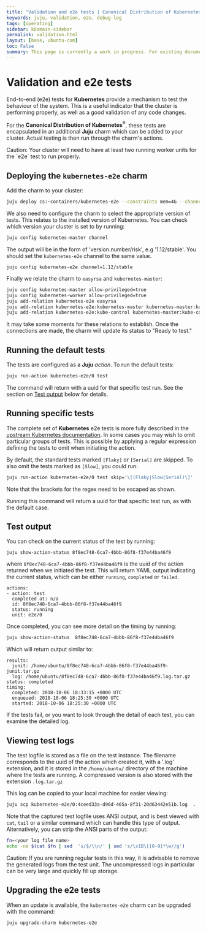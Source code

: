 ```yaml
---
title: "Validation and e2e tests | Canonical Distribution of Kubernetes&reg;"
keywords: juju, validation, e2e, debug-log
tags: [operating]
sidebar: k8smain-sidebar
permalink: validation.html
layout: [base, ubuntu-com]
toc: False
summary: This page is currently a work in progress. For existing documentation, please visit <a href="https://kubernetes.io/docs/getting-started-guides/ubuntu/"> https://kubernetes.io/docs/getting-started-guides/ubuntu/ </a>
---
```


# Validation and e2e tests

End-to-end (e2e) tests for **Kubernetes** provide a mechanism to test the behaviour
of the system. This is a useful indicator that the cluster is performing properly, as well as
a good validation of any code changes.

For  the **Canonical Distribution of Kubernetes<sup>&reg;</sup>**, these tests are
encapsulated in an additional **Juju** charm which can be added to your cluster. Actual
testing is then run through the charm's actions.

<div class="p-notification--caution">
  <p class="p-notification__response">
    <span class="p-notification__status">Caution:</span>
Your cluster will need to have at least two running worker units for the `e2e` test to run
properly.
  </p>
</div>

## Deploying the `kubernetes-e2e` charm

Add the charm to your cluster:

```bash
juju deploy cs:~containers/kubernetes-e2e --constraints mem=4G --channel edge
```

We also need to configure the charm to select the appropriate version of tests. This
relates to the installed version of Kubernetes. You can check which version your cluster is
set to by running:

```bash
juju config kubernetes-master channel
```
The output will be in the form of  'version.number/risk', e.g '1.12/stable'. You should set
the `kubernetes-e2e`  channel to the same value.

```
juju config kubernetes-e2e channel=1.12/stable
```

Finally we  relate the charm to `easyrsa` and `kubernetes-master`:

```bash
juju config kubernetes-master allow-privileged=true
juju config kubernetes-worker allow-privileged=true
juju add-relation kubernetes-e2e easyrsa
juju add-relation kubernetes-e2e:kubernetes-master kubernetes-master:kube-api-endpoint
juju add-relation kubernetes-e2e:kube-control kubernetes-master:kube-control
```

It may take some moments for these relations to establish. Once the connections are made,
the charm will update its status to "Ready to test."

## Running the default tests

The tests are configured as a **Juju** _action_.  To run the default tests:

```bash
juju run-action kubernetes-e2e/0 test
```

The command will return with a uuid for that specific test run. See the section on
[Test output](#test-output)  below for details.

## Running specific tests

The complete set of **Kubernetes** e2e tests is more fully described in the
[upstream Kubernetes documentation][e2e-upstream]. In some cases you may
wish to omit particular groups of tests. This is possible by applying a regular expression
defining the tests to omit when initiating the action.

By default, the standard tests marked `[Flaky]`  or `[Serial]` are skipped. To also omit the
tests marked as `[Slow]`, you could run:

```bash
juju run-action kubernetes-e2e/0 test skip='\[(Flaky|Slow|Serial)\]'
```
Note that the brackets for the regex need to be escaped as shown.

Running this  command will return a uuid for that specific test run, as with the default
case.

## Test output

You can check on the current status of the test by running:

```
juju show-action-status 8f8ec748-6ca7-4bbb-86f8-f37e44ba46f9
```

where `8f8ec748-6ca7-4bbb-86f8-f37e44ba46f9` is the uuid of the action returned
when we initiated the test. This will return YAML  output indicating the
current status, which can be either `running`, `completed` or `failed`.

```no-highlight
actions:
- action: test
  completed at: n/a
  id: 8f8ec748-6ca7-4bbb-86f8-f37e44ba46f9
  status: running
  unit: e2e/0
  ```

Once completed, you can see more detail on the timing by running:

  ```bash
  juju show-action-status  8f8ec748-6ca7-4bbb-86f8-f37e44ba46f9
  ```

Which will return output similar to:

```no-highlight
results:
  junit: /home/ubuntu/8f8ec748-6ca7-4bbb-86f8-f37e44ba46f9-junit.tar.gz
  log: /home/ubuntu/8f8ec748-6ca7-4bbb-86f8-f37e44ba46f9.log.tar.gz
status: completed
timing:
  completed: 2018-10-06 18:33:15 +0000 UTC
  enqueued: 2018-10-06 18:25:30 +0000 UTC
  started: 2018-10-06 18:25:30 +0000 UTC
```

If the tests fail, or you want to look through the detail of each test, you can examine the
detailed log.

## Viewing test logs

The test logfile is  stored as a file on the test instance.  The filename
corresponds to the uuid of the action which created it, with a '.log'
extension, and it is stored in the `/home/ubuntu/` directory of the machine
where the tests are running.  A compressed version is also stored with the
extension `.log.tar.gz`

This log can be copied to your local machine for easier viewing:

```bash
juju scp kubernetes-e2e/0:4ceed33a-d96d-465a-8f31-20d63442e51b.log  .
```

Note that the captured test logfile uses ANSI output, and is best viewed with
`cat`, `tail` or a similar command which can handle this type of output.
Alternatively,  you can strip the ANSI parts of the output:

```bash
fn=<your log file name>
echo -ne $(cat $fn | sed  's/$/\\n/' | sed 's/\x1B\[[0-9]*\w//g')
```

<div class="p-notification--caution">
  <p class="p-notification__response">
    <span class="p-notification__status">Caution:</span>
If you are running regular tests in this way, it is advisable to remove the generated logs
from the test unit. The uncompressed logs in particular can be very large and quickly fill
up storage.
  </p>
</div>

## Upgrading the e2e tests

When an update is available, the `kubernetes-e2e` charm can be upgraded with
the command:

```bash
juju upgrade-charm kubernetes-e2e
```



<!--LINKS -->
[e2e-upstream]: https://github.com/kubernetes/community/blob/master/contributors/devel/e2e-tests.md#kinds-of-tests
